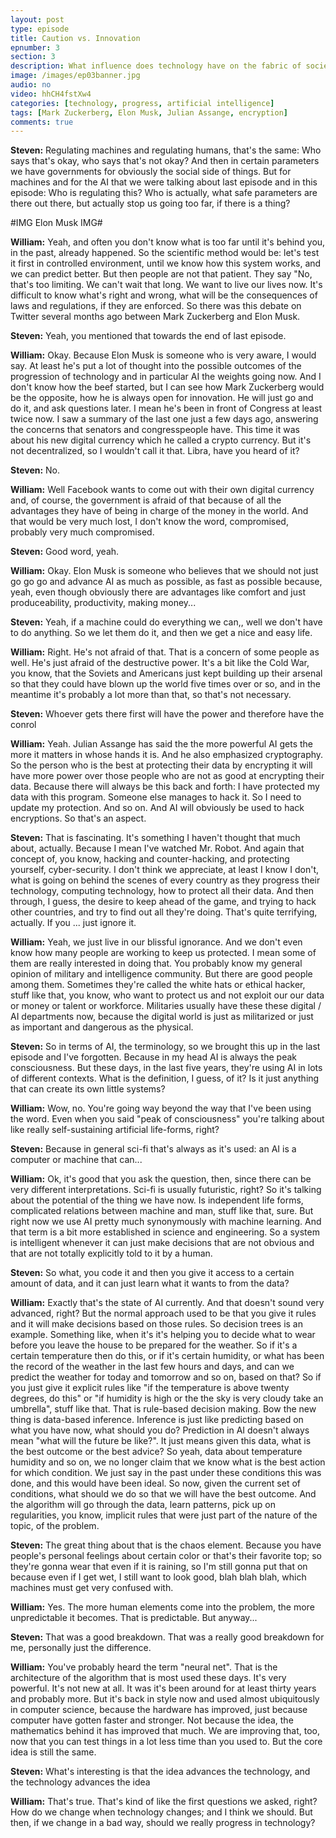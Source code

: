 ```yaml
---
layout: post
type: episode
title: Caution vs. Innovation
epnumber: 3
section: 3
description: What influence does technology have on the fabric of society? Is it a curse or an opportunity for progress? Today William and Steven discuss the effects that artificial has had and might yet have, the dangers and how to ensure that life with machines runs harmoniously with common values.
image: /images/ep03banner.jpg
audio: no
video: hhCH4fstXw4
categories: [technology, progress, artificial intelligence]
tags: [Mark Zuckerberg, Elon Musk, Julian Assange, encryption]
comments: true
---
```

<p><b>Steven:</b> 
Regulating machines and
regulating humans, that's the same:
Who says that's okay, who says
that's not okay? And then in certain parameters we have governments for
obviously the social side of things. But
for machines and for the AI that we were
talking about last episode and in this
episode: Who is regulating this?
Who is actually, what safe parameters
are there out there, but actually stop us
going too far, if there is a thing?</p>

#IMG Elon Musk IMG#

<p><b>William:</b> 
Yeah, and often
you don't know what is too far until
it's behind you, in the past, already
happened. So the scientific method would
be: let's test it first in controlled
environment, until we know how this
system works, and we can predict better.
But then people are not that patient.
They say "No, that's too limiting. We can't wait
that long. We
want to live our lives now. It's
difficult to know what's right and wrong,
what will be the consequences of laws
and regulations, if they are enforced.
So there was this debate on Twitter
several months ago between Mark
Zuckerberg and Elon Musk.</p>

<p><b>Steven:</b> 
Yeah, you
mentioned that
towards the end of last episode.</p>

<p><b>William:</b> 
Okay. Because Elon Musk is someone who
is very aware, I would say. At least he's
put a lot of thought into the possible
outcomes of the progression of
technology and in particular AI the
weights going now. And I don't know how
the beef started, but I can see how Mark
Zuckerberg would be the opposite, how he
is always open for innovation. He will
just go and do it,
and ask questions later. I mean he's been
in front of Congress at least twice
now. I saw a summary of the last one just
a few days ago, answering the
concerns that senators and
congresspeople have. This time it was
about his new digital currency which he
called a crypto currency. But it's not
decentralized, so I wouldn't call it that.
Libra, have you heard of it?</p>

<p><b>Steven:</b> 
No.</p>

<p><b>William:</b> 
Well
Facebook wants to come out with their
own digital currency and, of course, the
government is afraid of that because of
all the advantages they have of being in
charge of the money in the world. And
that would be very much lost, I don't
know the word, compromised,
probably very much compromised.</p>

<p><b>Steven:</b> 
Good word,
yeah.</p>

<p><b>William:</b> 
Okay. Elon Musk is someone who believes that
we should not just go go go and advance
AI as much as possible, as fast as
possible because, yeah, even though
obviously there are advantages like
comfort and just produceability,
productivity, making money...</p>

<p><b>Steven:</b> 
Yeah, if a machine could do everything we
can,, well we don't have to do anything. So
we let them do it, and then we get a
nice and easy life.</p>

<p><b>William:</b> 
Right. He's not afraid of
that. That is a concern of some people as
well. He's just afraid of the destructive
power. It's a bit like the Cold
War, you know, that
the Soviets and Americans just kept
building up their arsenal so that they
could have blown up the world five times
over or so, and in the meantime it's
probably a lot more than that, so that's
not necessary.</p>

<p><b>Steven:</b> 
Whoever gets there first will have the power and therefore have the conrol</p>

<p><b>William:</b> 
Yeah. Julian Assange has said the the more
powerful AI gets the more it matters in whose hands it is. And he
also emphasized cryptography. So the
person who is the best at protecting
their data by encrypting it will
have more power over those people who
are not as good at encrypting their data.
Because there will always be this back
and forth: I have protected my data
with this program. Someone else manages
to hack it. So I need to update my
protection. And so on. And AI will
obviously be used to hack encryptions. So
that's an aspect.</p>

<p><b>Steven:</b> 
That is fascinating. It's
something I haven't thought that much
about, actually. Because I mean I've watched
Mr. Robot. And again
that concept of, you know, hacking
and counter-hacking, and protecting
yourself, cyber-security. I
don't think we appreciate, at least I
know I don't, what is going on behind the
scenes of every country as they progress
their technology, computing
technology, how to protect all their
data. And then through, I guess, the
desire to keep ahead of the game, and
trying to hack other countries, and try
to find out all they're doing.
That's quite terrifying, actually.
If you ... just ignore it.</p>

<p><b>William:</b> 
Yeah, we just live in our blissful ignorance. And we don't even know how many people
are working to keep us protected. I mean
some of them are really interested in
doing that. You probably know my general
opinion of military and intelligence
community. But there are good people
among them. Sometimes they're called the
white hats
or ethical hacker, stuff like that,
you know, who want to protect us
and not exploit our our data or money or
talent or workforce. Militaries
usually have these these digital / AI
departments now, because the digital
world is just as militarized or just as
important and dangerous as the physical.</p>

<p><b>Steven:</b> 
So in terms of AI, the terminology, so we brought this up
in the last episode and I've
forgotten. Because in my head
AI is always the peak consciousness.
But these days, in the last five years,
they're using AI in lots of different
contexts. What is the
definition, I guess, of it? Is it just
anything that can create its own
little systems?</p>

<p><b>William:</b> 
Wow, no. You're going way
beyond the way that I've been using the
word. Even when you said "peak of
consciousness" you're talking about
like really self-sustaining artificial
life-forms, right?</p>

<p><b>Steven:</b> 
Because in general sci-fi that's always as it's
used: an AI is a computer
or machine that can...</p>

<p><b>William:</b> 
Ok, it's good that you
ask the question, then, since there can be
very different interpretations.
Sci-fi is usually futuristic, right?
So it's talking about the potential of
the thing we have now. Is independent
life forms, complicated relations between
machine and man, stuff like that, sure. But
right now we use AI pretty much
synonymously with machine learning. And
that term is a bit more established in
science and engineering. So a system
is intelligent whenever it can just make
decisions that are not obvious and that
are not totally explicitly
told to it by a human.</p>

<p><b>Steven:</b> 
So what, you code
it and then you give it access to a certain
amount of data, and it can just
learn what it wants to from the data?</p>

<p><b>William:</b> 
Exactly that's the state of AI
currently. And that
doesn't sound very advanced, right? But
the normal approach used to be
that you give it rules and it will make
decisions based on those rules. So
decision trees is an example.
Something like, when it's it's helping
you to decide what to wear
before you leave the house to be
prepared for the weather. So if it's a
certain temperature then do this, or if
it's certain humidity, or what has been
the record of the weather in the
last few hours and days, and can we
predict the weather for today and
tomorrow and so on, based on that? So if
you just give it explicit rules like "if
the temperature is above twenty degrees,
do this" or "if humidity is high or the
the sky is very cloudy take an umbrella", 
stuff like that.
That is rule-based decision making. Bow
the new thing is data-based inference.
Inference is just like predicting
based on what you have now, what should
you do? Prediction in AI doesn't always
mean "what will the future be like?". It
just means given this data, what is the
best outcome or the best advice? So yeah,
data about temperature humidity and so
on, we no longer claim that we know what
is the best action for which condition.
We just say in the past
under these conditions this was done, and
this would have been ideal. So now, given
the current
set of conditions, what should we do so
that we will have the best outcome. And
the algorithm will go through the data,
learn patterns, pick up on regularities,
you know, implicit rules that were
just part of the nature of the topic, of the problem.</p>

<p><b>Steven:</b> 
The great thing about that is the chaos
element. Because you have people's
personal feelings about certain color or
that's their favorite top; so
they're gonna wear that even if it is
raining, so I'm still gonna put that on
because even if I get wet, I still want
to look good, blah blah blah, which
machines must get very confused with.</p>

<p><b>William:</b> 
Yes.
The more human elements come into the
problem, the more unpredictable it
becomes. That is predictable. But anyway...</p>

<p><b>Steven:</b> 
That was
a good breakdown. That was a really good breakdown
for me, personally just the difference.</p>

<p><b>William:</b> 
You've probably heard the term
"neural net". That is the architecture of
the algorithm that is most used these
days. It's very powerful. It's not new at
all. It was it's been around for at least
thirty years and probably more. But it's
back in style now and used almost
ubiquitously in computer science, because
the hardware has improved, just because
computer have gotten faster and stronger.
Not because the idea, the mathematics
behind it has improved that much. We are
improving that, too, now that you can test
things in a lot less time than you used
to. But the core idea is still the same.</p>

<p><b>Steven:</b> 
What's interesting is that the idea
advances the technology, and the
technology advances the idea</p>

<p><b>William:</b> 
That's
true.
That's kind of like the first questions
we asked, right? How do we change when
technology changes; and I think we should.
But
then, if we change in a bad way, should we
really progress in technology?</p>